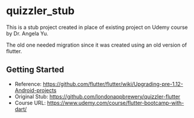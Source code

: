 # quizzler_stub

This is a stub project created in place of existing project on Udemy course by Dr. Angela Yu.

The old one needed migration since it was created using an old version of flutter.

## Getting Started

- Reference: https://github.com/flutter/flutter/wiki/Upgrading-pre-1.12-Android-projects
- Original Stub: https://github.com/londonappbrewery/quizzler-flutter
- Course URL: https://www.udemy.com/course/flutter-bootcamp-with-dart/

